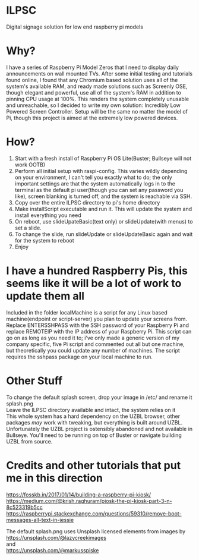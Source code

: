 # ILPSC
Digital signage solution for low end raspberry pi models

# Why?
I have a series of Raspberry Pi Model Zeros that I need to display daily announcements on wall mounted TVs. After some initial testing and tutorials found online, I found that any Chromium based solution uses all of the system's available RAM, and ready made solutions such as Screenly OSE, though elegant and powerful, use all of the system's RAM in addition to pinning CPU usage at 100%. This renders the system completely unusable and unreachable, so I decided to write my own solution: Incredibly Low Powered Screen Controller. Setup will be the same no matter the model of Pi, though this project is aimed at the extremely low powered devices.

# How?
1. Start with a fresh install of Raspberry Pi OS Lite(Buster; Bullseye will not work OOTB)
2. Perform all initial setup with raspi-config. This varies wildly depending on your environment, I can't tell you exactly what to do; the only important settings are that the system automatically logs in to the terminal as the default pi user(though you can set any password you like), screen blanking is turned off, and the system is reachable via SSH.
3. Copy over the entire ILPSC directory to pi's home directory
4. Make installScript executable and run it. This will update the system and install everything you need
5. On reboot, use slideUpateBasic(text only) or slideUpdate(with menus) to set a slide.
6. To change the slide, run slideUpdate or slideUpdateBasic again and wait for the system to reboot
7. Enjoy

# I have a hundred Raspberry Pis, this seems like it will be a lot of work to update them all
Included in the folder localMachine is a script for any Linux based machine(endpoint or script-server) you plan to update your screens from. Replace ENTERSSHPASS with the SSH password of your Raspberry Pi and replace REMOTEIP with the IP address of your Raspberry Pi. This script can go on as long as you need it to; i've only made a generic version of my company specific, five Pi script and commented out all but one machine, but theoretically you could update any number of machines. The script requires the sshpass package on your local machine to run.

# Other Stuff
To change the default splash screen, drop your image in /etc/ and rename it splash.png<br/>
Leave the ILPSC directory available and intact, the system relies on it<br/>
This whole system has a hard dependency on the UZBL browser, other packages *may* work with tweaking, but everything is built around UZBL. Unfortunately the UZBL project is ostensibly abandoned and not available in Bullseye. You'll need to be running on top of Buster or navigate building UZBL from source.

# Credits and other tutorials that put me in this direction
https://fosskb.in/2017/01/14/building-a-raspberry-pi-kiosk/<br/>
https://medium.com/@krish.raghuram/piosk-the-pi-kiosk-part-3-n-8c523319b5cc<br/>
https://raspberrypi.stackexchange.com/questions/59310/remove-boot-messages-all-text-in-jessie<br/>

The default splash.png uses Unsplash licensed elements from images by<br/> 
https://unsplash.com/@lazycreekimages<br/>
and<br/> 
https://unsplash.com/@markusspiske<br/>
